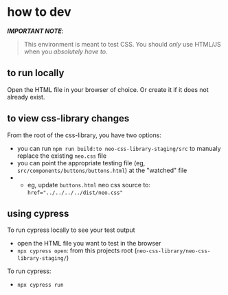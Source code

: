 # how to dev

***IMPORTANT NOTE***:
> This environment is meant to test CSS. You should _only_ use HTML/JS when you _absolutely have to_.

## to run locally
Open the HTML file in your browser of choice. Or create it if it does not already exist.

## to view css-library changes
From the root of the css-library, you have two options:
- you can run `npm run build:to neo-css-library-staging/src` to manualy replace the existing `neo.css` file
- you can point the appropriate testing file (eg, `src/components/buttons/buttons.html`) at the "watched" file
- - eg, update `buttons.html` neo css source to: `href="../../../../dist/neo.css"`

## using cypress
To run cypress locally to see your test output
- open the HTML file you want to test in the browser
- `npx cypress open`: from this projects root (`neo-css-library/neo-css-library-staging/`)

To run cypress:
- `npx cypress run`
